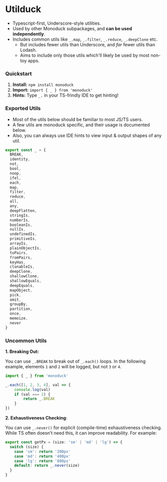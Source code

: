 # Utilduck

- Typescript-first, Underscore-style utilities.
- Used by other Monoduck subpackages, and **can be used independently**.
- Includes common utils like `_.map`, `_.filter`, `_.reduce`, `_.deepClone` etc.
    - But includes fewer utils than Underscore, and _far_ fewer utils than Lodash.
    - Aims to include only those utils which'll likely be used by most non-toy apps.

### Quickstart

1. **Install:** `npm install monoduck`
2. **Import:** `import { _ } from 'monoduck'`
3. **Hints:** Type `_.` in your TS-frindly IDE to get hinting!

### Exported Utils

- Most of the utils below should be familiar to most JS/TS users.
- A few utils are monoduck specific, and their usage is documented below.
- Also, you can always use IDE hints to view input & output shapes of any util.

```ts
export const _ = {
  BREAK,
  identity,
  not,
  bool,
  noop,
  ifel,
  each,
  map,
  filter,
  reduce,
  all,
  any,
  deepFlatten,
  stringIs,
  numberIs,
  booleanIs,
  nullIs,
  undefinedIs,
  primitiveIs,
  arrayIs,
  plainObjectIs,
  toPairs,
  fromPairs,
  keyHas,
  clonableIs,
  deepClone,
  shallowClone,
  shallowEquals,
  deepEquals,
  mapObject,
  pick,
  omit,
  groupBy,
  partition,
  once,
  memoize,
  never
}
```

### Uncommon Utils

**1. Breaking Out:**

You can use `_.BREAK` to break out of `_.each()` loops. In the following example, elements `1` and `2` will be logged, but not `3` or `4`.
```ts
import { _ } from 'monoduck'

_.each([1, 2, 3, 4], val => {
    console.log(val)
    if (val === 2) {
        return _.BREAK
    }
})
```

**2. Exhaustiveness Checking**:

You can use `_.never()` for explicit (compile-time) exhaustiveness checking. While TS often doesn't need this, it can improve readability. For example:

```ts
export const getPx = (size: 'sm' | 'md' | 'lg') => {
  switch (size) {
    case 'sm': return '200px'
    case 'md': return '400px'
    case 'lg': return '800px'
    default: return _.never(size)
  }
}
```
